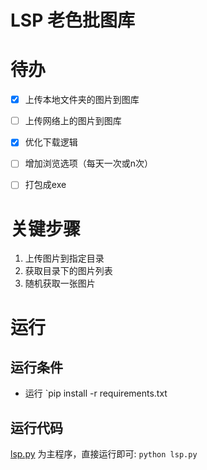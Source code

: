 # LSP 老色批图库

# 待办

- [x] 上传本地文件夹的图片到图库
- [ ] 上传网络上的图片到图库
- [x] 优化下载逻辑
- [ ] 增加浏览选项（每天一次或n次）
- [ ] 打包成exe



# 关键步骤

1. 上传图片到指定目录
2. 获取目录下的图片列表
3. 随机获取一张图片

# 运行

## 运行条件
- 运行 `pip install -r requirements.txt

## 运行代码
[lsp.py](src/base64/lsp.py) 为主程序，直接运行即可: `python lsp.py`


